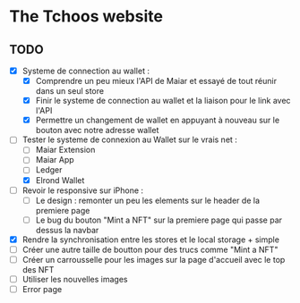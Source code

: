 # The Tchoos website

## TODO
- [x] Systeme de connection au wallet :
    - [x] Comprendre un peu mieux l'API de Maiar et essayé de tout réunir dans un seul store
    - [x] Finir le systeme de connection au wallet et la liaison pour le link avec l'API
    - [x] Permettre un changement de wallet en appuyant à nouveau sur le bouton avec notre adresse wallet
- [ ] Tester le systeme de connexion au Wallet sur le vrais net :
    - [ ] Maiar Extension
    - [ ] Maiar App
    - [ ] Ledger
    - [x] Elrond Wallet
- [ ] Revoir le responsive sur iPhone :
    - [ ] Le design : remonter un peu les elements sur le header de la premiere page
    - [ ] Le bug du bouton "Mint a NFT" sur la premiere page qui passe par dessus la navbar
- [x] Rendre la synchronisation entre les stores et le local storage + simple
- [ ] Créer une autre taille de boutton pour des trucs comme "Mint a NFT"
- [ ] Créer un carrousselle pour les images sur la page d'accueil avec le top des NFT
- [ ] Utiliser les nouvelles images
- [ ] Error page